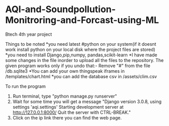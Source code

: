 # AQI-and-Soundpollution-Monitroring-and-Forcast-using-ML
Btech 4th year project


Things to be noted 
*you need latest #python on your system(if it doesnt work install python on your local disk where the project files are stored)
*you need to install Django,pip,numpy, pandas,scikit-learn
*I have made some changes in the file inorder to upload all the files to the repository. The given program works only if you undo that:- Remove "#" from the file /db.sqlite3
*You can add your own thingspeak iframes in /templates/chart.html
*you can add the database csv in /assets/clim.csv

To run the program
1) Run terminal, type "python manage.py runserver"
2) Wait for some time you will get a message "Django version 3.0.8, using settings 'aqi.settings'
                                              Starting development server at http://127.0.0.1:8000/
                                              Quit the server with CTRL-BREAK."
3) Click on the ip link there you can find the web page.
